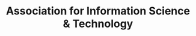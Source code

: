 ---
dateStart: 2016-10-14
dateEnd: 2016-10-18
title: "Association for Information Science & Technology"
venue: "Association for Information Science & Technology"
organizer: Mary Beth Roska
credit:
city: Copenhagen
state:
country: Denmark
pdfLink:
venueImages:
---